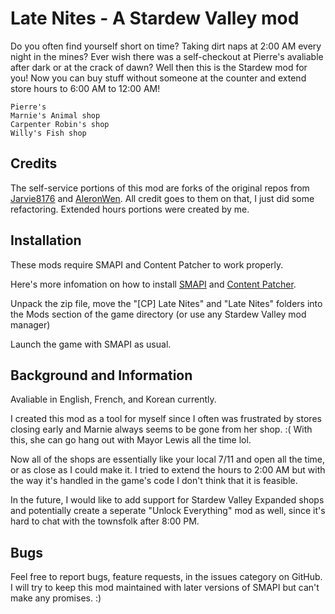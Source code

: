 # Late Nites - A Stardew Valley mod

Do you often find yourself short on time? Taking dirt naps at 2:00 AM every night in the mines? 
Ever wish there was a self-checkout at Pierre's avaliable after dark or at the crack of dawn? Well then this
is the Stardew mod for you!
Now you can buy stuff without someone at the counter and extend store hours to 6:00 AM to 12:00 AM!

    Pierre's
    Marnie's Animal shop
    Carpenter Robin's shop
    Willy's Fish shop


## Credits

The self-service portions of this mod are forks of the original repos from [Jarvie8176](https://github.com/Jarvie8176) and [AleronWen](https://github.com/AleronWen/StardewMods). All credit goes to them on that, I just did some refactoring.
Extended hours portions were created by me.

## Installation

These mods require SMAPI and Content Patcher to work properly.

Here's more infomation on how to install [SMAPI](https://stardewvalleywiki.com/Modding:Player_Guide/Getting_Started) and [Content Patcher](https://www.nexusmods.com/stardewvalley/mods/1915).

Unpack the zip file, move the "[CP] Late Nites" and "Late Nites" folders into the Mods section of the game directory (or use any Stardew Valley mod manager)

Launch the game with SMAPI as usual. 

## Background and Information

Avaliable in English, French, and Korean currently.

I created this mod as a tool for myself since I often was frustrated by stores closing early and Marnie always seems to be gone from her shop. :(
With this, she can go hang out with Mayor Lewis all the time lol.

Now all of the shops are essentially like your local 7/11 and open all the time, or as close as I could make it.
I tried to extend the hours to 2:00 AM but with the way it's handled in the game's code I don't think that it is feasible.

In the future, I would like to add support for Stardew Valley Expanded shops and potentially create a seperate "Unlock Everything" mod as well, since it's
hard to chat with the townsfolk after 8:00 PM.

## Bugs

Feel free to report bugs, feature requests, in the issues category on GitHub. I will try to keep this mod maintained with later versions of SMAPI but can't make any promises. :)
